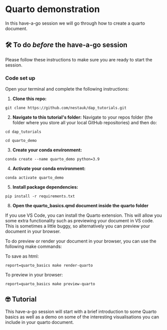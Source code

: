 # Quarto demonstration

In this have-a-go session we will go through how to create a quarto document.

## 🛠️ To do *before* the have-a-go session
Please follow these instructions to make sure you are ready to start the session.

### Code set up 
Open your terminal and complete the following instructions:
1. **Clone this repo:** 

`git clone https://github.com/nestauk/dap_tutorials.git`

2. **Navigate to this tutorial's folder:** 
Navigate to your repos folder (the folder where you store all your local GitHub repositories) and then do:

`cd dap_tutorials`

`cd quarto_demo`

3. **Create your conda environment:** 

`conda create --name quarto_demo python=3.9`


4. **Activate your conda environment:** 

`conda activate quarto_demo`

5. **Install package dependencies:** 

`pip install -r requirements.txt`

8. **Open the quarto_basics.qmd document inside the quarto folder** 

If you use VS Code, you can install the Quarto extension. This will allow you some extra functionality such as previewing your document in VS code. 
This is sometimes a little buggy, so alternatively you can preview your document in your browser.

To do preview or render your document in your browser, you can use the following make commands:

To save as html: 

`report=quarto_basics make render-quarto`

To preview in your browser:

`report=quarto_basics make preview-quarto`


## 🤓 Tutorial 
This have-a-go session will start with a brief introduction to some Quarto basics as well as a demo on some of the interesting visualisations you can include in your quarto document.